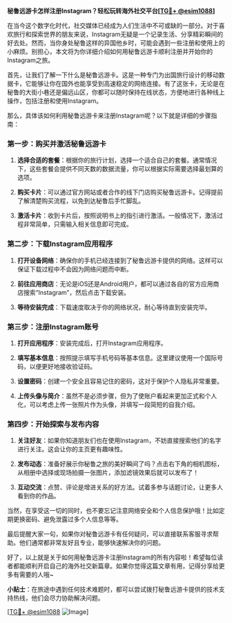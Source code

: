**秘鲁远游卡怎样注册Instagram？轻松玩转海外社交平台[[TG💪+ @esim1088](https://t.me/s/esim1088)]**

在当今这个数字化时代，社交媒体已经成为人们生活中不可或缺的一部分。对于喜欢旅行和探索世界的朋友来说，Instagram无疑是一个记录生活、分享精彩瞬间的好去处。然而，当你身处秘鲁这样的异国他乡时，可能会遇到一些注册和使用上的小麻烦。别担心，本文将为你详细介绍如何用秘鲁远游卡顺利注册并开始你的Instagram之旅。

首先，让我们了解一下什么是秘鲁远游卡。这是一种专门为出国旅行设计的移动数据卡，它能够让你在国外也能享受到高速稳定的网络连接。有了这张卡，无论是在秘鲁的大街小巷还是偏远山区，你都可以随时保持在线状态，方便地进行各种线上操作，包括注册和使用Instagram。

那么，具体该如何利用秘鲁远游卡来注册Instagram呢？以下就是详细的步骤指南：

### 第一步：购买并激活秘鲁远游卡

1. **选择合适的套餐**：根据你的旅行计划，选择一个适合自己的套餐。通常情况下，这些套餐会提供不同天数的数据流量，你可以根据实际需要选择最划算的选项。
   
2. **购买卡片**：可以通过官方网站或者合作的线下门店购买秘鲁远游卡。记得提前了解清楚购买流程，以免到达秘鲁后手忙脚乱。

3. **激活卡片**：收到卡片后，按照说明书上的指引进行激活。一般情况下，激活过程非常简单，只需输入相关信息即可完成。

### 第二步：下载Instagram应用程序

1. **打开设备网络**：确保你的手机已经连接到了秘鲁远游卡提供的网络。这样可以保证下载过程中不会因为网络问题而中断。

2. **前往应用商店**：无论是iOS还是Android用户，都可以通过各自的官方应用商店搜索“Instagram”，然后点击下载安装。

3. **等待安装完成**：下载速度取决于你的网络状况，耐心等待直到安装完毕。

### 第三步：注册Instagram账号

1. **打开应用程序**：安装完成后，打开Instagram应用程序。

2. **填写基本信息**：按照提示填写手机号码等基本信息。这里建议使用一个国际号码，以便更好地接收验证码。

3. **设置密码**：创建一个安全且容易记住的密码，这对于保护个人隐私非常重要。

4. **上传头像与简介**：虽然不是必须步骤，但为了使账户看起来更加正式和个人化，可以考虑上传一张照片作为头像，并填写一段简短的自我介绍。

### 第四步：开始探索与发布内容

1. **关注好友**：如果你知道朋友们也在使用Instagram，不妨直接搜索他们的名字进行关注。这会让你的主页更有趣味性。

2. **发布动态**：准备好展示你秘鲁之旅的美好瞬间了吗？点击右下角的相机图标，从相册中选择或现场拍摄一张图片，添加滤镜效果后就可以发布了！

3. **互动交流**：点赞、评论是增进关系的好方法。试着多参与话题讨论，让更多人看到你的作品。

当然，在享受这一切的同时，也不要忘记注意网络安全和个人信息保护哦！比如定期更换密码、避免泄露过多个人信息等等。

最后提醒大家一句，如果你对秘鲁远游卡有任何疑问，可以直接联系客服寻求帮助。他们通常都非常友好且专业，能够快速解决你的问题。

好了，以上就是关于如何用秘鲁远游卡注册Instagram的所有内容啦！希望每位读者都能顺利开启自己的海外社交新篇章。如果你觉得这篇文章有用，记得分享给更多有需要的人哦~ 

**小贴士**：在旅途中遇到任何技术难题时，都可以尝试拨打秘鲁远游卡提供的技术支持热线，他们会尽力协助解决问题。

[[TG💪+ @esim1088](https://t.me/s/esim1088) ![Image](https://i.postimg.cc/4NQfJmqS/Snipaste-2025-05-13-00-14-12.png)]